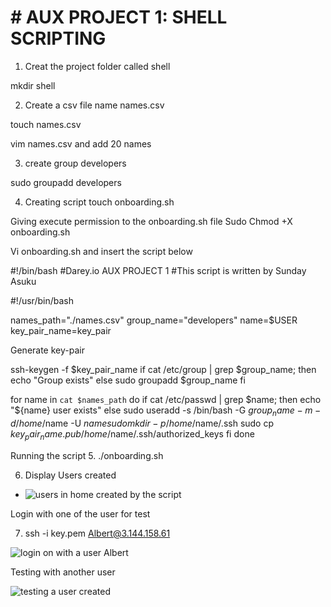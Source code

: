 # #  AUX PROJECT 1: SHELL SCRIPTING

1. Creat the project folder called shell


mkdir shell


2. Create a csv file name names.csv

touch names.csv  

vim names.csv and add 20 names

3. create group developers
 
sudo groupadd developers

4. Creating script
touch onboarding.sh

Giving execute permission to the onboarding.sh  file
Sudo Chmod +X onboarding.sh


Vi onboarding.sh and insert the script below

#!/bin/bash
#Darey.io AUX PROJECT 1
#This script is written by Sunday Asuku

#!/usr/bin/bash

names_path="./names.csv"
group_name="developers"
name=$USER
key_pair_name=key_pair

Generate key-pair

ssh-keygen -f $key_pair_name
if cat /etc/group | grep $group_name; then
echo "Group exists"
else
sudo groupadd $group_name
fi

for name in `cat $names_path`
do
  if cat /etc/passwd | grep $name; then
   echo "${name} user exists"
    else
        sudo useradd -s /bin/bash -G $group_name -m -d /home/$name -U $name
        sudo mkdir -p /home/$name/.ssh
        sudo cp ${key_pair_name}.pub /home/$name/.ssh/authorized_keys
fi
done

Running the script
5. ./onboarding.sh

6. Display Users created

- ![users in home created by the script](https://user-images.githubusercontent.com/92901887/178162441-787c75f3-a02b-49e8-bbb1-8d0d58d524b3.PNG)



Login with one of the user for test

7.  ssh -i key.pem Albert@3.144.158.61

![login on with a user Albert](https://user-images.githubusercontent.com/92901887/178162510-7b869bb3-59a6-4c6a-87b5-023ae1ffd439.PNG)

Testing with another user

![testing a user created](https://user-images.githubusercontent.com/92901887/178162532-948061e0-783a-47f6-abff-8b1c1a13fed9.PNG)

